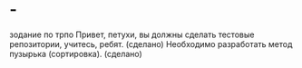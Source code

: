 # -
зодание по трпо 
Привет, петухи, вы должны сделать тестовые репозитории, учитесь, ребят.
(сделано)
Необходимо разработать метод пузырька (сортировка).
(сделано)
